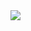 <div>
      <img src="https://readme-typing-svg.demolab.com?font=Fira+Code&pause=1000&width=435&lines=console.log(%22Hello%2C%20World%22);感谢您这么好看还给我点小心心!&center=true&size=27" />
  </div>
